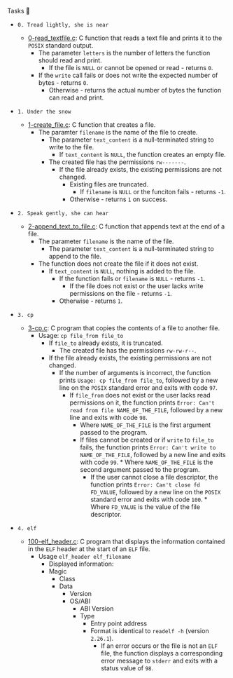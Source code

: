 Tasks :page_with_curl:

* `0. Tread lightly, she is near`
  * [0-read_textfile.c](./0-read_textfile.c): C function that reads a text file and
    prints it to the `POSIX` standard output.
      * The parameter `letters` is the number of letters the function should read and print.
        * If the file is `NULL` or cannot be opened or read - returns `0`.
	  * If the `write` call fails or does not write the expected number of bytes - returns `0`.
	    * Otherwise - returns the actual number of bytes the function can read and print.

* `1. Under the snow`
  * [1-create_file.c](./1-create_file.c): C function that creates a file.
    * The paramter `filename` is the name of the file to create.
      * The parameter `text_content` is a null-terminated string to write to the file.
        * If `text_content` is `NULL`, the function creates an empty file.
	  * The created file has the permissions `rw-------`.
	    * If the file already exists, the existing permissions are not changed.
	      * Existing files are truncated.
	        * If `filename` is `NULL` or the funciton fails - returns `-1`.
		  * Otherwise - returns `1` on success.

* `2. Speak gently, she can hear`
  * [2-append_text_to_file.c](./2-append_text_to_file.c): C function that appends text at
    the end of a file.
      * The parameter `filename` is the name of the file.
        * The parameter `text_content` is a null-terminated string to append to the file.
	  * The function does not create the file if it does not exist.
	    * If `text_content` is `NULL`, nothing is added to the file.
	      * If the function fails or `filename` is `NULL` - returns `-1`.
	        * If the file does not exist or the user lacks write permissions on the file - returns `-1`.
		  * Otherwise - returns `1`.

* `3. cp`
  * [3-cp.c](./3-cp.c): C program that copies the contents of a file to another file.
    * Usage: `cp file_from file_to`
      * If `file_to` already exists, it is truncated.
        * The created file has the permissions `rw-rw-r--`.
	  * If the file already exists, the existing permissions are not changed.
	    * If the number of arguments is incorrect, the function prints `Usage: cp file_from
	      file_to`, followed by a new line on the `POSIX` standard error and exits with code `97`.
	        * If `file_from` does not exist or the user lacks read permissions on it,
		  the function prints `Error: Can't read from file NAME_OF_THE_FILE`, followed by a new
		    line and exits with code `98`.
		        * Where `NAME_OF_THE_FILE` is the first argument passed to the program.
			  * If files cannot be created or if `write` to `file_to` fails, the function prints
			    `Error: Can't write to NAME_OF_THE_FILE`, followed by a new line and exits with code `99`.
			        * Where `NAME_OF_THE_FILE` is the second argument passed to the program.
				  * If the user cannot close a file descriptor, the function prints `Error:
				    Can't close fd FD_VALUE`, followed by a new line on the `POSIX` standard
				      error and exits with code `100`.
				          * Where `FD_VALUE` is the value of the file descriptor.

* `4. elf`
  * [100-elf_header.c](./100-elf_header.c): C program that displays the information contained
    in the `ELF` header at the start of an `ELF` file.
      * Usage `elf_header elf_filename`
        * Displayed information:
	    * Magic
	        * Class
		    * Data
		        * Version
			    * OS/ABI
			        * ABI Version
				    * Type
				        * Entry point address
					  * Format is identical to `readelf -h` (version `2.26.1`).
					    * If an error occurs or the file is not an `ELF` file, the function displays a
					      corresponding error message to `stderr` and exits with a status value of `98`.
					      